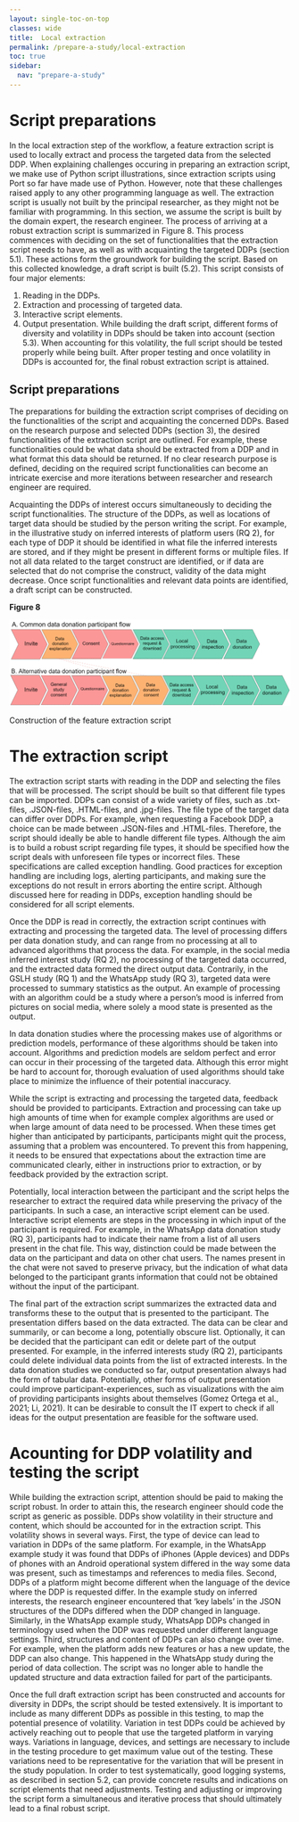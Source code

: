 ```yaml
---
layout: single-toc-on-top
classes: wide
title:  Local extraction
permalink: /prepare-a-study/local-extraction
toc: true
sidebar:
  nav: "prepare-a-study"
---
```


# Script preparations

In the local extraction step of the workflow, a feature extraction script is used to locally extract and process the targeted data from the selected DDP. When explaining challenges occuring in preparing an extraction script, we make use of Python script illustrations, since extraction scripts using Port so far have made use of Python. However, note that these challenges raised apply to any other programming language as well. The extraction script is usually not built by the principal researcher, as they might not be familiar with programming. In this section, we assume the script is built by the domain expert, the research engineer. The process of arriving at a robust extraction script is summarized in Figure 8. This process commences with deciding on the set of functionalities that the extraction script needs to have, as well as with acquainting the targeted DDPs (section 5.1). These actions form the groundwork for building the script. Based on this collected knowledge, a draft script is built (5.2). This script consists of four major elements:

1. Reading in the DDPs.
2. Extraction and processing of targeted data.
3. Interactive script elements.
4. Output presentation. 
While building the draft script, different forms of diversity and volatility in DDPs should be taken into account (section 5.3). When accounting for this volatility, the full script should be tested properly while being built. After proper testing and once volatility in DDPs is accounted for, the final robust extraction script is attained.

## Script preparations

The preparations for building the extraction script comprises of deciding on the functionalities of the script and acquainting the concerned DDPs. Based on the research purpose and selected DDPs (section 3), the desired functionalities of the extraction script are outlined. For example, these functionalities could be what data should be extracted from a DDP and in what format this data should be returned. If no clear research purpose is defined, deciding on the required script functionalities can become an intricate exercise and more iterations between researcher and research engineer are required.

Acquainting the DDPs of interest occurs simultaneously to deciding the script functionalities. The structure of the DDPs, as well as locations of target data should be studied by the person writing the script. For example, in the illustrative study on inferred interests of platform users (RQ 2), for each type of DDP it should be identified in what file the inferred interests are stored, and if they might be present in different forms or multiple files. If not all data related to the target construct are identified, or if data are selected that do not comprise the construct, validity of the data might decrease. Once script functionalities and relevant data points are identified, a draft script can be constructed.

**Figure 8**

![Figure 8: Construction of the feature extraction script](/assets/images/about/participant_flow_v4.png)

Construction of the feature extraction script

# The extraction script

The extraction script starts with reading in the DDP and selecting the files that will be processed. The script should be built so that different file types can be imported. DDPs can consist of a wide variety of files, such as .txt-files, .JSON-files, .HTML-files, and .jpg-files. The file type of the target data can differ over DDPs. For example, when requesting a Facebook DDP, a choice can be made between .JSON-files and .HTML-files. Therefore, the script should ideally be able to handle different file types. Although the aim is to build a robust script regarding file types, it should be specified how the script deals with unforeseen file types or incorrect files. These specifications are called exception handling. Good practices for exception handling are including logs, alerting participants, and making sure the exceptions do not result in errors aborting the entire script. Although discussed here for reading in DDPs, exception handling should be considered for all script elements.

Once the DDP is read in correctly, the extraction script continues with extracting and processing the targeted data. The level of processing differs per data donation study, and can range from no processing at all to advanced algorithms that process the data. For example, in the social media inferred interest study (RQ 2), no processing of the targeted data occurred, and the extracted data formed the direct output data. Contrarily, in the GSLH study (RQ 1) and the WhatsApp study (RQ 3), targeted data were processed to summary statistics as the output. An example of processing with an algorithm could be a study where a person’s mood is inferred from pictures on social media, where solely a mood state is presented as the output.

In data donation studies where the processing makes use of algorithms or prediction models, performance of these algorithms should be taken into account. Algorithms and prediction models are seldom perfect and error can occur in their processing of the targeted data. Although this error might be hard to account for, thorough evaluation of used algorithms should take place to minimize the influence of their potential inaccuracy.

While the script is extracting and processing the targeted data, feedback should be provided to participants. Extraction and processing can take up high amounts of time when for example complex algorithms are used or when large amount of data need to be processed. When these times get higher than anticipated by participants, participants might quit the process, assuming that a problem was encountered. To prevent this from happening, it needs to be ensured that expectations about the extraction time are communicated clearly, either in instructions prior to extraction, or by feedback provided by the extraction script.

Potentially, local interaction between the participant and the script helps the researcher to extract the required data while preserving the privacy of the participants. In such a case, an interactive script element can be used. Interactive script elements are steps in the processing in which input of the participant is required. For example, in the WhatsApp data donation study (RQ 3), participants had to indicate their name from a list of all users present in the chat file. This way, distinction could be made between the data on the participant and data on other chat users. The names present in the chat were not saved to preserve privacy, but the indication of what data belonged to the participant grants information that could not be obtained without the input of the participant.

The final part of the extraction script summarizes the extracted data and transforms these to the output that is presented to the participant. The presentation differs based on the data extracted. The data can be clear and summarily, or can become a long, potentially obscure list. Optionally, it can be decided that the participant can edit or delete part of the output presented. For example, in the inferred interests study (RQ 2), participants could delete individual data points from the list of extracted interests. In the data donation studies we conducted so far, output presentation always had the form of tabular data. Potentially, other forms of output presentation could improve participant-experiences, such as visualizations with the aim of providing participants insights about themselves (Gomez Ortega et al., 2021; Li, 2021). It can be desirable to consult the IT expert to check if all ideas for the output presentation are feasible for the software used.


# Acounting for DDP volatility and testing the script

While building the extraction script, attention should be paid to making the script robust. In order to attain this, the research engineer should code the script as generic as possible. DDPs show volatility in their structure and content, which should be accounted for in the extraction script. This volatility shows in several ways. First, the type of device can lead to variation in DDPs of the same platform. For example, in the WhatsApp example study it was found that DDPs of iPhones (Apple devices) and DDPs of phones with an Android operational system differed in the way some data was present, such as timestamps and references to media files. Second, DDPs of a platform might become different when the language of the device where the DDP is requested differ. In the example study on inferred interests, the research engineer encountered that ‘key labels’ in the JSON structures of the DDPs differed when the DDP changed in language. Similarly, in the WhatsApp example study, WhatsApp DDPs changed in terminology used when the DDP was requested under different language settings. Third, structures and content of DDPs can also change over time. For example, when the platform adds new features or has a new update, the DDP can also change. This happened in the WhatsApp study during the period of data collection. The script was no longer able to handle the updated structure and data extraction failed for part of the participants.

Once the full draft extraction script has been constructed and accounts for diversity in DDPs, the script should be tested extensively. It is important to include as many different DDPs as possible in this testing, to map the potential presence of volatility. Variation in test DDPs could be achieved by actively reaching out to people that use the targeted platform in varying ways. Variations in language, devices, and settings are necessary to include in the testing procedure to get maximum value out of the testing. These variations need to be representative for the variation that will be present in the study population. In order to test systematically, good logging systems, as described in section 5.2, can provide concrete results and indications on script elements that need adjustments. Testing and adjusting or improving the script form a simultaneous and iterative process that should ultimately lead to a final robust script.
